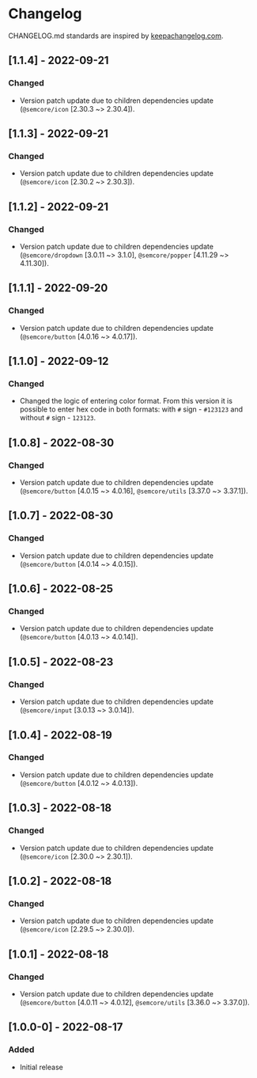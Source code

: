 # Changelog

CHANGELOG.md standards are inspired by [keepachangelog.com](https://keepachangelog.com/en/1.0.0/).

## [1.1.4] - 2022-09-21

### Changed

- Version patch update due to children dependencies update (`@semcore/icon` [2.30.3 ~> 2.30.4]).

## [1.1.3] - 2022-09-21

### Changed

- Version patch update due to children dependencies update (`@semcore/icon` [2.30.2 ~> 2.30.3]).

## [1.1.2] - 2022-09-21

### Changed

- Version patch update due to children dependencies update (`@semcore/dropdown` [3.0.11 ~> 3.1.0], `@semcore/popper` [4.11.29 ~> 4.11.30]).

## [1.1.1] - 2022-09-20

### Changed

- Version patch update due to children dependencies update (`@semcore/button` [4.0.16 ~> 4.0.17]).

## [1.1.0] - 2022-09-12

### Changed

- Changed the logic of entering color format. From this version it is possible to enter hex code in both formats: with `#` sign - `#123123` and without `#` sign - `123123`.

## [1.0.8] - 2022-08-30

### Changed

- Version patch update due to children dependencies update (`@semcore/button` [4.0.15 ~> 4.0.16], `@semcore/utils` [3.37.0 ~> 3.37.1]).

## [1.0.7] - 2022-08-30

### Changed

- Version patch update due to children dependencies update (`@semcore/button` [4.0.14 ~> 4.0.15]).

## [1.0.6] - 2022-08-25

### Changed

- Version patch update due to children dependencies update (`@semcore/button` [4.0.13 ~> 4.0.14]).

## [1.0.5] - 2022-08-23

### Changed

- Version patch update due to children dependencies update (`@semcore/input` [3.0.13 ~> 3.0.14]).

## [1.0.4] - 2022-08-19

### Changed

- Version patch update due to children dependencies update (`@semcore/button` [4.0.12 ~> 4.0.13]).

## [1.0.3] - 2022-08-18

### Changed

- Version patch update due to children dependencies update (`@semcore/icon` [2.30.0 ~> 2.30.1]).

## [1.0.2] - 2022-08-18

### Changed

- Version patch update due to children dependencies update (`@semcore/icon` [2.29.5 ~> 2.30.0]).

## [1.0.1] - 2022-08-18

### Changed

- Version patch update due to children dependencies update (`@semcore/button` [4.0.11 ~> 4.0.12], `@semcore/utils` [3.36.0 ~> 3.37.0]).

## [1.0.0-0] - 2022-08-17

### Added

- Initial release
